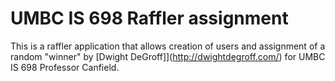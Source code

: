 # UMBC IS 698 Raffler assignment

This is a raffler application that allows creation of users
and assignment of a random "winner"
by [Dwight DeGroff]](http://dwightdegroff.com/) for UMBC IS 698
Professor Canfield.
